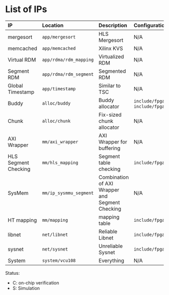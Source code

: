# List of IPs

| IP  | Location| Description| Configurations|Status|
|:--|:--|:--|:--|:--|
|mergesort|`app/mergesort`|HLS Mergesort|N/A|N/A|
|memcached|`app/memcached`|Xilinx KVS|N/A|C|
|Virtual RDM|`app/rdma/rdm_mapping`|Virtualized RDM|N/A|C|
|Segment RDM|`app/rdma/rdm_segment`|Segmented RDM|N/A|C|
|Global Timestamp|`app/timestamp`|Similar to TSC|N/A|C|
|Buddy|`alloc/buddy`|Buddy allocator|`include/fpga/mem_common.h`, `include/fpga/axis_buddy.h`| C |
|Chunk|`alloc/chunk`|Fix-sized chunk allocator|N/A|S|
|AXI Wrapper|`mm/axi_wrapper`|AXI Wrapper for buffering|N/A|C|
|HLS Segment Checking|`mm/hls_mapping`|Segment table checking|`include/fpga/axis_sysmmu.h`|C|
|SysMem|`mm/ip_sysmmu_segment`|Combination of AXI Wrapper and Segment Checking|N/A|C|
|HT mapping|`mm/mapping`|mapping table|`include/fpga/axis_mapping.h`|C|
|libnet|`net/libnet`|Reliable Libnet|`include/fpga/axis_net.h`|S|
|sysnet|`net/sysnet`|Unreliable Sysnet|`include/fpga/axis_net.h`|C|
|System|`system/vcu108`|Everything|N/A|C|


Status:
- C: on-chip verification
- S: Simulation